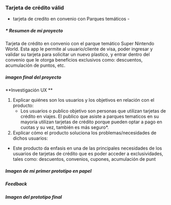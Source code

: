 ###  Tarjeta de crédito válid

 - tarjeta de credito en convenio con Parques temáticos -

##### * Resumen de mi proyecto

Tarjeta de crédito en convenio con el parque temático Super Nintendo World.
Esta app le permite al usuario/cliente de visa, poder ingresar y validar su tarjeta para solicitar un nuevo plastico, y entrar dentro del convenio que le otorga beneficios exclusivos como: descuentos, acumulación de puntos, etc.

##### imagen final del proyecto


**Investigación UX
**
1. Explicar quiénes son los usuarios y los objetivos en relación con el producto:
   * Los usuarios o publico objetivo son personas que utilizan tarjetas de crédito en viajes. El publico que asiste a parques tematicos en su mayoria utilizan tarjetas de crédito porque pueden optar a pago en cuotas y su vez, también es más seguro*. 
2. Explicar cómo el producto soluciona los problemas/necesidades de dichos usuarios:
  *    Este producto da enfasis en una de las principales necesidades de los usuarios de tarjetas de crédito que es poder acceder a exclusividades, tales como: descuentos, convenios, cupones, acumulación de punt

##### Imagen de mi primer prototipo en papel



##### Feedback
##### Imagen del prototipo final
